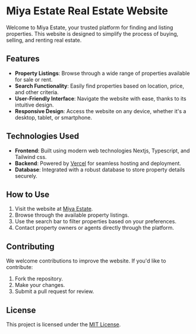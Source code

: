 # Miya Estate Real Estate Website

Welcome to Miya Estate, your trusted platform for finding and listing properties. This website is designed to simplify the process of buying, selling, and renting real estate.

## Features
- **Property Listings**: Browse through a wide range of properties available for sale or rent.
- **Search Functionality**: Easily find properties based on location, price, and other criteria.
- **User-Friendly Interface**: Navigate the website with ease, thanks to its intuitive design.
- **Responsive Design**: Access the website on any device, whether it's a desktop, tablet, or smartphone.

## Technologies Used
- **Frontend**: Built using modern web technologies Nextjs, Typescript, and Tailwind css.
- **Backend**: Powered by [Vercel](https://vercel.com/) for seamless hosting and deployment.
- **Database**: Integrated with a robust database to store property details securely.

## How to Use
1. Visit the website at [Miya Estate](https://miya-estate.vercel.app/).
2. Browse through the available property listings.
3. Use the search bar to filter properties based on your preferences.
4. Contact property owners or agents directly through the platform.

## Contributing
We welcome contributions to improve the website. If you'd like to contribute:
1. Fork the repository.
2. Make your changes.
3. Submit a pull request for review.

## License
This project is licensed under the [MIT License](https://opensource.org/licenses/MIT).
